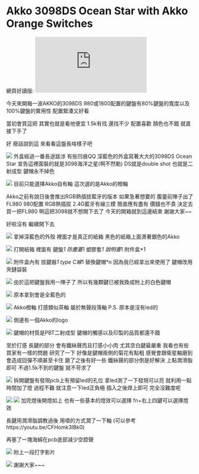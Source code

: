 # Akko 3098DS Ocean Star with Akko Orange Switches

網頁好讀版:
![](https://www.ptt.cc/bbs/Key_Mou_Pad/M.1612945386.A.012.html)

今天來開箱一波AKKO的3098DS
980或1800配置的鍵盤有80%鍵盤的寬度以及100%鍵盤的實用性
配置緊湊又好看

當初會買這把
其實也就是看他便宜 1.5k有找 還找不少
配置喜歡 顏色也不錯
就直接下手了

好 廢話說到這
來看看這盤長啥樣子吧

![](https://i.imgur.com/xpvIfFn.jpg)
外盒經過一番長途跋涉
有些凹痕QQ
深藍色的外盒寫著大大的3098DS Ocean Star
宣告這裡面裝的就是3098海洋之星(啊不然勒)
DS就是double shot
也就是二射成型 鍵帽永不掉色

![](https://i.imgur.com/AiRGBG9.jpg)
目前只能選擇Akko自有軸
這次選的是Akko的橙軸

Akko之前有說日後會推出RGB熱插拔藍牙的版本
如果急著想要的
腹靈前陣子出了FL980
980配置 RGB熱插拔 2.4G藍牙有線三模
簡直應有盡有
價錢也不貴
決定去買一把FL980
啊這把3098就不想開下去了
今天的開箱就到這邊結束
謝謝大家~~












好啦沒有
繼續開下去

![](https://i.imgur.com/Qqso79C.jpg)
拿掉深藍色的外殼
裡面才是真正的紙箱
黑色的紙箱上面燙著銀色的Akko

![](https://i.imgur.com/00kOJA4.jpg)
打開紙箱
裡面有
鍵盤*1
防塵蓋*1
塑膠套*1
說明書*1
附件盒*1

![](https://i.imgur.com/HlRKSWn.jpg)
附件盒內有
拔鍵器*1
type C線*1
替換鍵帽*n
因為我已經拿出來使用了 鍵帽改用夾鏈袋裝

![](https://i.imgur.com/ydJwo0D.jpg)
由於這把鍵盤我用一陣子了
所以有幾顆鍵已被我換成附上的白色鍵帽

![](https://i.imgur.com/yby1IcU.jpg)
原本拿到會是全藍色的

![](https://i.imgur.com/Dmt9zgv.jpg)
Akko橙軸
打感類似茶軸 屬於無聲段落軸
P.S. 原本是沒有led的

![](https://i.imgur.com/TDaZJi3.jpg)
側邊有一個Akko的logo

![](https://i.imgur.com/Rju9C1u.jpg)
鍵帽的材質是PBT二射成型
鍵帽的觸感以及印製的品質都還不錯

至於打感
長鍵的部分
會有鐵絲聲而且打感小小肉
尤其空白鍵最嚴重
我看也有些買家有一樣的問題
研究了一下
好像是鍵帽兩側的菊花有點粗
感覺會跟衛星軸磨到
會造成回彈不順甚至卡住
磨了之後有好一些
鐵絲聲的部分倒是好解決
上點潤滑脂即可
不過1.5k不到的鍵盤 就不苛求了

![](https://i.imgur.com/486uUqJ.jpg)
拆開鍵盤有發現pcb上有預留led的孔位
拿led測了一下發現可以亮
就利用一點時間加了燈
過程不難
就注意一下led正負極
插入之後焊上即可
完全沒難度呢

![](https://i.imgur.com/AAFe81Q.gif)
![](https://i.imgur.com/vWnHA6Z.jpg)
加完燈後開燈如上
也有一些基本的燈效可以選擇
fn+右上四鍵可以選擇燈效

長鍵用潤滑脂調教過後
用噴的方式潤了一下軸
(可以參考https://youtu.be/CFHomk3IBk0)

再塞了一塊海綿在pcb底部減少空腔聲

![](https://streamable.com/c4e8vb)
附上一段打字影片

![](https://i.imgur.com/xkffAhK.jpg)
謝謝大家~~~
